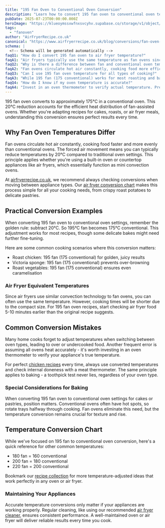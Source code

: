 ```yaml
---
title: "195 Fan Oven to Conventional Oven Conversion"
description: "Learn how to convert 195 fan oven to conventional oven temperatures easily and bake perfectly every time with our simple guide."
pubDate: 2025-07-23T00:00:00.000Z
heroImage: "https://klueoymssxwfnxsvcyhv.supabase.co/storage/v1/object/public/Shmucket/195-fan-oven-to-conventional-oven-conversion.png"
tags:
  - "fanoven"
author: "AirFryerRecipe.co.uk"
canonical: "https://www.airfryerrecipe.co.uk/blog/conversions/fan-oven-to-conventional-oven/195-fan-oven-to-conventional-oven-conversion"
schema: |
  <!-- Schema will be generated automatically -->
faqQ1: "How do I convert 195 fan oven to air fryer temperature?"
faqA1: "Air fryers typically use the same temperature as fan ovens since both use convection heating. For 195 fan oven recipes, set your air fryer to 195°C but reduce cooking time by 20-25% and check food earlier."
faqQ2: "Why is there a difference between fan and conventional oven temperatures?"
faqA2: "Fan ovens circulate hot air constantly, cooking food more efficiently. The forced air movement means you can use lower temperatures (about 20°C less) than conventional ovens to achieve similar results."
faqQ3: "Can I use 195 fan oven temperature for all types of cooking?"
faqA3: "While 195 fan (175 conventional) works for most roasting and baking, delicate items like soufflés or custards may need further adjustment. Always consider the specific food's requirements when converting temperatures."
faqQ4: "How do I know if my oven temperature is accurate?"
faqA4: "Invest in an oven thermometer to verify actual temperature. Preheat for at least 20 minutes before checking. If your oven runs hot or cold, you'll need to adjust the temperature conversion accordingly for best results."
---
```

<p>195 fan oven converts to approximately 175°C in a conventional oven. This 20°C reduction accounts for the efficient heat distribution of fan-assisted ovens. Whether you're adapting recipes for cakes, roasts, or air fryer meals, understanding this conversion ensures perfect results every time.</p>

<h2>Why Fan Oven Temperatures Differ</h2>
<p>Fan ovens circulate hot air constantly, cooking food faster and more evenly than conventional ovens. The forced air movement means you can typically reduce temperatures by 20°C compared to traditional oven settings. This principle applies whether you're using a built-in oven or countertop appliances like air fryers, which essentially function as mini convection ovens.</p>
<p>At <a href=https://www.airfryerrecipe.co.uk>airfryerrecipe.co.uk</a>, we recommend always checking conversions when moving between appliance types. Our <a href=https://www.airfryerrecipe.co.uk/air-fryer-conversion-chart>air fryer conversion chart</a> makes this process simple for all your cooking needs, from crispy roast potatoes to delicate pastries.</p>

<h2>Practical Conversion Examples</h2>
<p>When converting 195 fan oven to conventional oven settings, remember the golden rule: subtract 20°C. So 195°C fan becomes 175°C conventional. This adjustment works for most recipes, though some delicate bakes might need further fine-tuning.</p>
<p>Here are some common cooking scenarios where this conversion matters:</p>
<ul>
<li>Roast chicken: 195 fan (175 conventional) for golden, juicy results</li>
<li>Victoria sponge: 195 fan (175 conventional) prevents over-browning</li>
<li>Roast vegetables: 195 fan (175 conventional) ensures even caramelisation</li>
</ul>

<h3>Air Fryer Equivalent Temperatures</h3>
<p>Since air fryers use similar convection technology to fan ovens, you can often use the same temperature. However, cooking times will be shorter due to the compact size. For 195 fan oven recipes, start checking air fryer food 5-10 minutes earlier than the original recipe suggests.</p>

<h2>Common Conversion Mistakes</h2>
<p>Many home cooks forget to adjust temperatures when switching between oven types, leading to over or undercooked food. Another frequent error is assuming all ovens heat accurately - it's worth investing in an oven thermometer to verify your appliance's true temperature.</p>
<p>For perfect <a href=https://www.airfryerrecipe.co.uk/recipe-category/chicken>chicken recipes</a> every time, always use converted temperatures and check internal doneness with a meat thermometer. The same principle applies to baking - a toothpick test never lies, regardless of your oven type.</p>

<h3>Special Considerations for Baking</h3>
<p>When converting 195 fan oven to conventional oven settings for cakes or pastries, position matters. Conventional ovens often have hot spots, so rotate trays halfway through cooking. Fan ovens eliminate this need, but the temperature conversion remains crucial for texture and rise.</p>

<h2>Temperature Conversion Chart</h2>
<p>While we've focused on 195 fan to conventional oven conversion, here's a quick reference for other common temperatures:</p>
<ul>
<li>180 fan = 160 conventional</li>
<li>200 fan = 180 conventional</li>
<li>220 fan = 200 conventional</li>
</ul>
<p>Bookmark our <a href=https://www.airfryerrecipe.co.uk/recipes>recipe collection</a> for more temperature-adjusted ideas that work perfectly in any oven or air fryer.</p>

<h3>Maintaining Your Appliances</h3>
<p>Accurate temperature conversions only matter if your appliances are working properly. Regular cleaning, like using our recommended <a href=https://www.airfryerrecipe.co.uk/air-fryer-cleaner>air fryer cleaner</a>, ensures consistent performance. A well-maintained oven or air fryer will deliver reliable results every time you cook.</p>
